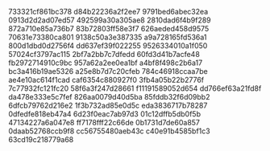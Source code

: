 733321cf861bc378
d84b22236a2f2ee7
9791bed6abec32ea
0913d2d2ad07ed57
492599a30a305ae8
2810dad6f4b9f289
872a710e85a736b7
83b72803ff58e3f7
626aeded458d9575
70631e73380ca801
9138c50a3e387335
a9a728165fd536a1
800d1dbd0d2756f4
dd637ef39f022255
9526334010a1f050
57024cf3797ac115
2bf7a2bb7c7dfedd
60fd3d41b7acfe48
fb2972714910c9bc
957a62a2ee0ea1bf
a4bf8f498c2b6a17
bc3a416b19ae5326
a25e8b7d7c20cfeb
784c46918ccaa7be
ae4e10ac614f1cad
caf6354c880927f0
3fb4a05b22b2776f
7c77932fc121fc20
58f6a3f247d28661
f11191589052d654
dd766ef63a21fd8f
da478e333e5c7fef
826aa0079d40d5ba
85fddb32f6d09bb2
6dfcb79762d216e2
1f3b732ad85e0d5c
eda3836717b78287
0dfedfe818eb47a4
6d23f0eac7ab97d3
01c12dffb5db0f5b
47134227a6a047e8
ff7178fff22c66de
0b1731d7de60a857
0daab52768ccb9f8
cc56755480aeb43c
c40e91b4585bf1c3
63cd19c218779a68
